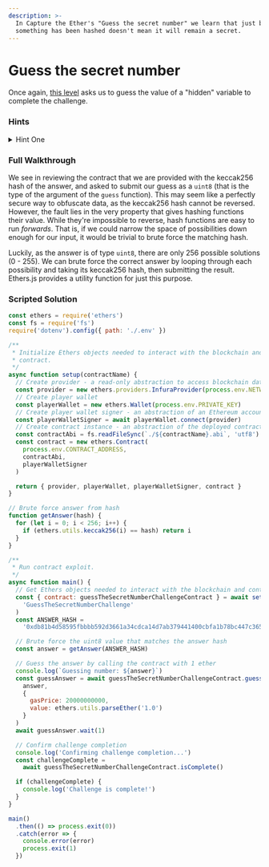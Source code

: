 ```yaml
---
description: >-
  In Capture the Ether's "Guess the secret number" we learn that just because
  something has been hashed doesn't mean it will remain a secret.
---
```


# Guess the secret number

Once again, [this level](https://capturetheether.com/challenges/lotteries/guess-the-secret-number/) asks us to guess the value of a "hidden" variable to complete the challenge.

### Hints

<details>

<summary>Hint One</summary>

The hash itself can't be reversed, but is it possible to work in the opposite direction? How many possible values of a `uint8` could there really be, anyway?

</details>

### Full Walkthrough

We see in reviewing the contract that we are provided with the keccak256 hash of the answer, and asked to submit our guess as a `uint8` (that is the type of the argument of the `guess` function). This may seem like a perfectly secure way to obfuscate data, as the keccak256 hash cannot be reversed. However, the fault lies in the very property that gives hashing functions their value. While they're impossible to reverse, hash functions are easy to run _forwards_. That is, if we could narrow the space of possibilities down enough for our input, it would be trivial to brute force the matching hash.

Luckily, as the answer is of type `uint8`, there are only 256 possible solutions (0 - 255). We can brute force the correct answer by looping through each possibility and taking its keccak256 hash, then submitting the result. Ethers.js provides a utility function for just this purpose.

### Scripted Solution

```javascript
const ethers = require('ethers')
const fs = require('fs')
require('dotenv').config({ path: './.env' })

/**
 * Initialize Ethers objects needed to interact with the blockchain and
 * contract.
 */
async function setup(contractName) {
  // Create provider - a read-only abstraction to access blockchain data
  const provider = new ethers.providers.InfuraProvider(process.env.NETWORK)
  // Create player wallet
  const playerWallet = new ethers.Wallet(process.env.PRIVATE_KEY)
  // Create player wallet signer - an abstraction of an Ethereum account
  const playerWalletSigner = await playerWallet.connect(provider)
  // Create contract instance - an abstraction of the deployed contract code
  const contractAbi = fs.readFileSync(`./${contractName}.abi`, 'utf8')
  const contract = new ethers.Contract(
    process.env.CONTRACT_ADDRESS,
    contractAbi,
    playerWalletSigner
  )

  return { provider, playerWallet, playerWalletSigner, contract }
}

// Brute force answer from hash
function getAnswer(hash) {
  for (let i = 0; i < 256; i++) {
    if (ethers.utils.keccak256(i) == hash) return i
  }
}

/**
 * Run contract exploit.
 */
async function main() {
  // Get Ethers objects needed to interact with the blockchain and contract
  const { contract: guessTheSecretNumberChallengeContract } = await setup(
    'GuessTheSecretNumberChallenge'
  )
  const ANSWER_HASH =
    '0xdb81b4d58595fbbbb592d3661a34cdca14d7ab379441400cbfa1b78bc447c365'

  // Brute force the uint8 value that matches the answer hash
  const answer = getAnswer(ANSWER_HASH)

  // Guess the answer by calling the contract with 1 ether
  console.log(`Guessing number: ${answer}`)
  const guessAnswer = await guessTheSecretNumberChallengeContract.guess(
    answer,
    {
      gasPrice: 20000000000,
      value: ethers.utils.parseEther('1.0')
    }
  )
  await guessAnswer.wait(1)

  // Confirm challenge completion
  console.log('Confirming challenge completion...')
  const challengeComplete =
    await guessTheSecretNumberChallengeContract.isComplete()

  if (challengeComplete) {
    console.log('Challenge is complete!')
  }
}

main()
  .then(() => process.exit(0))
  .catch(error => {
    console.error(error)
    process.exit(1)
  })
```
